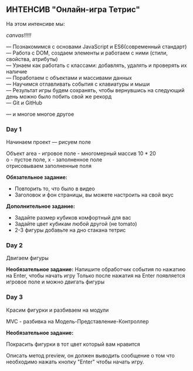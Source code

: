 ## ИНТЕНСИВ "Онлайн-игра Тетрис" ##

На этом интенсиве мы:

*canvas!!!!!* 

— Познакомимся с основами JavaScript и ES6(современный стандарт)  
— Работа с DOM, создаем элементы и работаем с ними (стили, свойства, атрибуты)  
— Узнаем как работать с классами: добавлять, удалять и проверять их наличие  
— Поработаем с объектами и массивами данных  
— Научимся отлавливать события с клавиатуры и мыши  
— Результат игры будем сохранять, чтобы вернувшись на следующий день можно было
побить свой же рекорд  
— Git и GitHub  

— и многое многое другое  

### Day 1 ###
Начинаем проект — рисуем поле

Объект area - игровое поле - многомерный массив 10 * 20  
o - пустое поле, х - заполненное поле  
отрисовываем заполненные поля  


**Обязательное задание:**

- Повторить то, что было в видео  
- Заголовок и фон страницы, вы можете настроить на свой вкус  

**Дополнительное задание:**
- Задайте размер кубиков комфортный для вас  
- Задайте цвет кубикам любой другой (не tomato)  
- 2-3 фигуры добавьте на дно стакана тетрис  

### Day 2 ###
Двигаем фигуры

**Необязательное задание:**
Напишите обработчик события по нажатию на Enter, чтобы начать игру
Только после нажатия на Enter появляется игровое поле и можно двигать фигуры

### Day 3 ###
Красим фигурки и разбиваем на модули

MVC - разбивка на Модель-Представление-Контроллер

**Необязательное задание:**

Покрасить фигурки в тот цвет который вам нравится  

Описать метод preview, он должен выводить сообщение о том что необходимо нажать кнопку "Enter" чтобы начать игру.  
